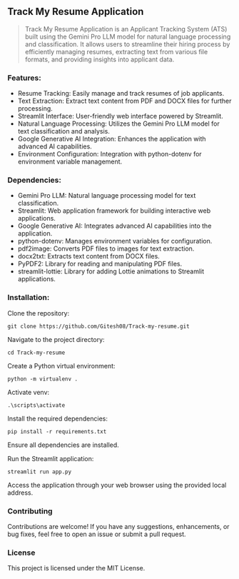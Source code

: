 ## Track My Resume Application
> Track My Resume Application is an Applicant Tracking System (ATS) built using the Gemini Pro LLM model for natural language processing and classification. It allows users to streamline their hiring process by efficiently managing resumes, extracting text from various file formats, and providing insights into applicant data.


### Features:
- Resume Tracking: Easily manage and track resumes of job applicants.
- Text Extraction: Extract text content from PDF and DOCX files for further processing.
- Streamlit Interface: User-friendly web interface powered by Streamlit.
- Natural Language Processing: Utilizes the Gemini Pro LLM model for text classification and analysis.
- Google Generative AI Integration: Enhances the application with advanced AI capabilities.
- Environment Configuration: Integration with python-dotenv for environment variable management.

### Dependencies:
- Gemini Pro LLM: Natural language processing model for text classification.
- Streamlit: Web application framework for building interactive web applications.
- Google Generative AI: Integrates advanced AI capabilities into the application.
- python-dotenv: Manages environment variables for configuration.
- pdf2image: Converts PDF files to images for text extraction.
- docx2txt: Extracts text content from DOCX files.
- PyPDF2: Library for reading and manipulating PDF files.
- streamlit-lottie: Library for adding Lottie animations to Streamlit applications.

### Installation:

Clone the repository:
```
git clone https://github.com/Gitesh08/Track-my-resume.git
```

Navigate to the project directory:
```
cd Track-my-resume
```

Create a Python virtual environment:
```
python -m virtualenv . 
```

Activate venv:
```
.\scripts\activate
```

Install the required dependencies:
```
pip install -r requirements.txt
```
Ensure all dependencies are installed.


Run the Streamlit application:
```
streamlit run app.py
```
Access the application through your web browser using the provided local address.


### Contributing
Contributions are welcome! If you have any suggestions, enhancements, or bug fixes, feel free to open an issue or submit a pull request.


### License
This project is licensed under the MIT License.
